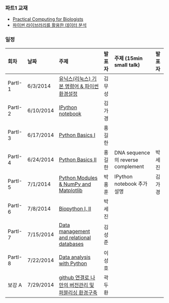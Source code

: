 ### 파트1 교재
- [Practical Computing for Biologists](http://people.duke.edu/~ccc14/pcfb/_downloads/PracticalComputingforBiologistsCFARWorkshop.pdf)
- [파이썬 라이브러리를 활용한 데이터 분석](http://www.hanbit.co.kr/book/look.html?isbn=978-89-6848-047-8)

### 일정

|회차	    |날짜	   |주제	                                                        |발표자	|주제 (15min small talk)           | 발표자  |
|:---	    |:---	   |:---	                                                        |:---	|:---                              |:---  |
|PartI-1    |6/3/2014   |[유닉스(리눅스) 기본 명령어 & 파이썬 환경설정](d01.md)	        |김무성 |                                  |         |
|PartI-2    |6/10/2014  |[IPython notebook](d02.md)	                                |김가경 |                                  |         |
|PartI-3	|6/17/2014	|[Python Basics I](d03.md)	                                    |홍길한 |                                  |         |
|PartI-4	|6/24/2014	|[Python Basics II](d03.md)	                                |홍길한 |DNA sequence의 reverse complement |박세진   |
|PartI-5	|7/1/2014	|[Python Modules & NumPy and Matplotlib](d04.md)	            |박홍훈 |IPython notebook 추가 설명	       |김가경   |
|PartI-6	|7/8/2014	|[Biopython I, II](d05.md)	                                    |박세진 |                                  |         |
|PartI-7	|7/15/2014	|[Data  management and relational databases](d06.md)	        |김성준 |                                  |         |
|PartI-8	|7/22/2014	|[Data analysis with Python](d07.md)	                        |이성호 |                                  |         |
|보강 A	    |7/29/2014	|[github 연결로 나만의 버전관리 및 퍼블리싱 환경구축](d08.md)	|곽두환 |                                  |         |